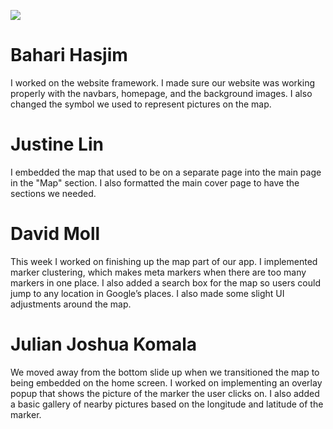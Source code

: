 ![](http://i.imgur.com/tQaTHlS.gifv)

# Bahari Hasjim
I worked on the website framework. I made sure our website was working properly with the navbars, homepage, and the background images. I also changed the symbol we used to represent pictures on the map.

# Justine Lin
I embedded the map that used to be on a separate page into the main page in the "Map" section.  I also formatted the main cover page to have the sections we needed.

# David Moll
This week I worked on finishing up the map part of our app. I implemented marker clustering, which makes meta markers when there are too many markers in one place. I also added a search box for the map so users could jump to any location in Google’s places. I also made some slight UI adjustments around the map.

# Julian Joshua Komala
We moved away from the bottom slide up when we transitioned the map to being embedded on the home screen. I worked on implementing an overlay popup that shows the picture of the marker the user clicks on. I also added a basic gallery of nearby pictures based on the longitude and latitude of the marker.
